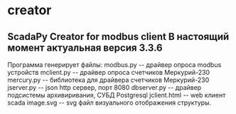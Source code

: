 # creator
ScadaPy Creator for modbus client
В настоящий момент актуальная версия 3.3.6
------------------------------------------------

Программа генерирует файлы:
modbus.py -- драйвер опроса modbus устройств
mclient.py -- драйвер опроса счетчиков Меркурий-230
mercury.py -- библиотека для драйвера счетчиков Меркурий-230
jserver.py -- json http сервер, порт 8080 
dbserver.py -- драйвер подсистемы архивиривания, СУБД Postgresql
jclient.html -- web клиент scada
image.svg -- svg файл визуального отображения структуры.
